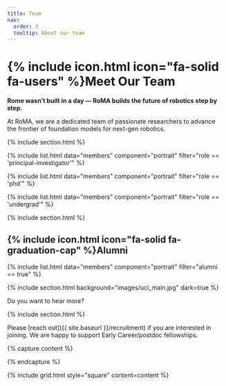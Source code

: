 ```yaml
---
title: Team
nav:
  order: 3
  tooltip: About our team
---
```


# {% include icon.html icon="fa-solid fa-users" %}Meet Our Team

__Rome wasn’t built in a day — RoMA builds the future of robotics step by step.__

At RoMA, we are a dedicated team of passionate researchers to advance the frontier of foundation models for next-gen robotics. 

{% include section.html %}

{% include list.html data="members" component="portrait" filter="role == 'principal-investigator'" %}

{% include list.html data="members" component="portrait" filter="role == 'phd'" %}

{% include list.html data="members" component="portrait" filter="role == 'undergrad'" %}

{% include section.html %}

## {% include icon.html icon="fa-solid fa-graduation-cap" %}Alumni

{% include list.html data="members" component="portrait" filter="alumni == true" %}

{% include section.html background="images/ucl_main.jpg" dark=true %}

Do you want to hear more?

{% include section.html %}

Please [reach out]({{ site.baseurl }}/recruitment) if you are interested in joining. We are happy to support Early Career/postdoc fellowships. 

{% capture content %}

{% endcapture %}

{% include grid.html style="square" content=content %}